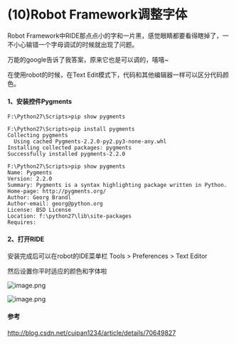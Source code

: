 # (10)Robot Framework调整字体

Robot Framework中RIDE那点点小的字和一片黑，感觉眼睛都要看得瞎掉了，一不小心输错一个字母调试的时候就出现了问题。

万能的google告诉了我答案，原来它也是可以调的，嘻嘻~



在使用robot的时候，在Text Edit模式下，代码和其他编辑器一样可以区分代码颜色。

#### 1、安装控件Pygments

```
F:\Python27\Scripts>pip show pygments

F:\Python27\Scripts>pip install pygments
Collecting pygments
  Using cached Pygments-2.2.0-py2.py3-none-any.whl
Installing collected packages: pygments
Successfully installed pygments-2.2.0

F:\Python27\Scripts>pip show pygments
Name: Pygments
Version: 2.2.0
Summary: Pygments is a syntax highlighting package written in Python.
Home-page: http://pygments.org/
Author: Georg Brandl
Author-email: georg@python.org
License: BSD License
Location: f:\python27\lib\site-packages
Requires:
```



#### 2、打开RIDE

安装完成后可以在robot的IDE菜单栏 Tools > Preferences > Text Editor

然后设置你平时适应的颜色和字体啦

![image.png](http://upload-images.jianshu.io/upload_images/1683050-064c2afe89834029.png?imageMogr2/auto-orient/strip%7CimageView2/2/w/1240)



![image.png](http://upload-images.jianshu.io/upload_images/1683050-5ed88a2c321f44d2.png?imageMogr2/auto-orient/strip%7CimageView2/2/w/1240)







#### 参考

http://blog.csdn.net/cuipan1234/article/details/70649827